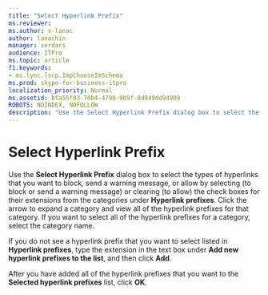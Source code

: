 ```yaml
---
title: "Select Hyperlink Prefix"
ms.reviewer: 
ms.author: v-lanac
author: lanachin
manager: serdars
audience: ITPro
ms.topic: article
f1.keywords:
- ms.lync.lscp.ImpChooseImSchema
ms.prod: skype-for-business-itpro
localization_priority: Normal
ms.assetid: bfa55f83-70b4-4790-9b9f-8d849dd94909
ROBOTS: NOINDEX, NOFOLLOW
description: "Use the Select Hyperlink Prefix dialog box to select the types of hyperlinks that you want to block, send a warning message, or allow by selecting (to block or send a warning message) or clearing (to allow) the check boxes for their extensions from the categories under Hyperlink prefixes. Click the arrow to expand a category and view all of the hyperlink prefixes for that category. If you want to select all of the hyperlink prefixes for a category, select the category name."
---
```


# Select Hyperlink Prefix
 
Use the **Select Hyperlink Prefix** dialog box to select the types of hyperlinks that you want to block, send a warning message, or allow by selecting (to block or send a warning message) or clearing (to allow) the check boxes for their extensions from the categories under **Hyperlink prefixes**. Click the arrow to expand a category and view all of the hyperlink prefixes for that category. If you want to select all of the hyperlink prefixes for a category, select the category name. 
  
If you do not see a hyperlink prefix that you want to select listed in **Hyperlink prefixes**, type the extension in the text box under **Add new hyperlink prefixes to the list**, and then click **Add**. 
  
After you have added all of the hyperlink prefixes that you want to the **Selected hyperlink prefixes** list, click **OK**.
  
 
  

